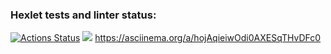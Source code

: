 ### Hexlet tests and linter status:
[![Actions Status](https://github.com/brainLogOut/java-project-61/actions/workflows/hexlet-check.yml/badge.svg)](https://github.com/brainLogOut/java-project-61/actions)
<a href="https://codeclimate.com/github/brainLogOut/java-project-61/maintainability"><img src="https://api.codeclimate.com/v1/badges/53d7470ce593a177ca86/maintainability" /></a>
https://asciinema.org/a/hojAqieiwOdi0AXESqTHvDFc0
